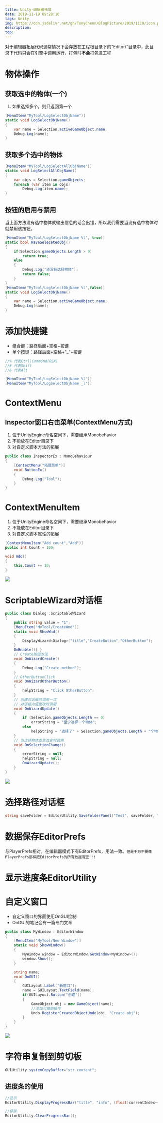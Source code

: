 ```yaml
---
title: Unity-编辑器拓展
date: 2019-11-19 09:28:16
tags: Unity
img: https://cdn.jsdelivr.net/gh/TonyChenn/BlogPicture/2019/1119/icon.png
description:
top:
---
```

对于编辑器拓展代码通常情况下会存放在工程根目录下的"Editor/"目录中，此目录下代码只会在引擎中调用运行，打包时**不会**打包进工程

# 物体操作
## 获取选中的物体(一个)
1. 如果选择多个，则只返回第一个
```csharp
[MenuItem("MyTool/LogSelectObjName")]
static void LogSelectObjName()
{
    var name = Selection.activeGameObject.name;
    Debug.Log(name);
}
```
## 获取多个选中的物体
```csharp
[MenuItem("MyTool/LogSelectAllObjName")]
static void LogSelectAllObjName()
{
    var objs = Selection.gameObjects;
    foreach (var item in objs)
        Debug.Log(item.name);
}
```
## 按钮的启用与禁用
当上面方法没有选中物体就输出信息的话会出错，所以我们需要当没有选中物体时就禁用该按钮。
```csharp
[MenuItem("MyTool/LogSelectObjName %l", true)]
static bool HaveSelecetedObj()
{
    if(Selection.gameObjects.Length > 0)
        return true;
    else
    {
        Debug.Log("还没有选择物体");
        return false;
    }
}
[MenuItem("MyTool/LogSelectObjName %l",false)]
static void LogSelectObjName()
{
    var name = Selection.activeGameObject.name;
    Debug.Log(name);
}
```
# 添加快捷键
- 组合键：路径后面+空格+按键
- 单个按键：路径后面+空格+"_"+按键

```csharp
//% 代表Ctrl|Commond(OSX)
//# 代表Shift
//& 代表Alt

[MenuItem("MyTool/LogSelectObjName %l")]
[MenuItem("MyTool/LogSelectObjName _l")]
```

# ContextMenu
## Inspector窗口右击菜单(ContextMenu方式)
1. 位于UnityEngine命名空间下，需要继承Monobehavior
2. 不能放在Editor目录下
3. 对自定义脚本方法的拓展
```csharp
public class InspectorEx : MonoBehaviour
{
    [ContextMenu("拓展菜单")]
    void ButtonEx()
    {
        Debug.Log("Tool");
    }
}
```

# ContextMenuItem
1. 位于UnityEngine命名空间下，需要继承Monobehavior
2. 不能放在Editor目录下
3. 对自定义脚本属性的拓展
```csharp
[ContextMenuItem("Add count","Add")]
public int Count = 100;

void Add()
{
    this.Count += 10;
}
```
![](https://cdn.jsdelivr.net/gh/TonyChenn/BlogPicture/2019/1119/Inspertor.jpg)

# ScriptableWizard对话框
```csharp
public class Dialog :ScriptableWizard
{
    public string value = "1";
    [MenuItem("MyTool/CreateWnd")]
    static void ShowWnd()
    {
        DisplayWizard<Dialog>("title","CreateButton","OtherButton");
    }
    OnEnable(){ }
    // Create按钮方法
    void OnWizardCreate()
    {
        Debug.Log("Create method");
    }
    // OtherButtonClick
    void OnWizardOtherButton()
    {
        helpString = "Click OtherButton";
    }
    // 创建对话框时调用一次
    // 对话框内值更改时调用
    void OnWizardUpdate()
    {
        if (Selection.gameObjects.Length == 0)
            errorString = "至少选择一个物体";
        else
            helpString = "选择了" + Selection.gameObjects.Length + "个物体";
    }
    // 当选择物体发生改变时调用
    void OnSelectionChange()
    {
        errorString = null;
        helpString = null;
        OnWizardUpdate();
    }
}
```
![](https://cdn.jsdelivr.net/gh/TonyChenn/BlogPicture/2019/1119/ScriptableWizard.jpg)

# 选择路径对话框
```csharp
string saveFolder = EditorUtility.SaveFolderPanel("Test", saveFolder, "");
```

# 数据保存EditorPrefs
与PlayerPrefs相对，在编辑器模式下有EditorPrefs，用法一致。`但是千万不要像PlayerPrefs那样把EditorPrefs的所有数据清空!!!`

# 显示进度条EditorUtility

# 自定义窗口
- 自定义窗口的界面使用OnGUI绘制
- OnGUI的笔记会有一篇专门文章


```csharp
public class MyWindow : EditorWindow 
{
    [MenuItem("MyTool/New Window")]
    static void ShowWindow()
    {
        MyWindow window = EditorWindow.GetWindow<MyWindow>();
        window.Show();
    }

    string name;
    void OnGUI()
    {
        GUILayout.Label("新窗口");
        name = GUILayout.TextField(name);
        if(GUILayout.Button("创建"))
        {
            GameObject obj = new GameObject(name);
            //添加可撤销操作
            Undo.RegisterCreatedObjectUndo(obj, "Create obj");
        }
    }
}
```
![](https://cdn.jsdelivr.net/gh/TonyChenn/BlogPicture/2019/1119/MyWindow.jpg)



# 字符串复制到剪切板
```csharp
GUIUtility.systemCopyBuffer="str_content";
```
## 进度条的使用
```csharp
//显示
EditorUtility.DisplayProgressBar("title", "info", (float)currentIndex++ / fileCount);

//移除
EditorUtility.ClearProgressBar();
```